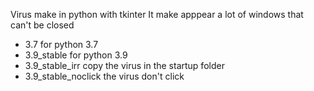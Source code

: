 Virus make in python with tkinter
It make apppear a lot of windows that can't be closed

- 3.7
  for python 3.7
- 3.9_stable
  for python 3.9
- 3.9_stable_irr
  copy the virus in the startup folder
- 3.9_stable_noclick
  the virus don't click
